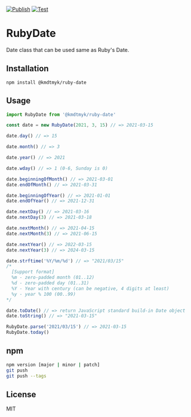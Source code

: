 [![Publish](https://github.com/kmdtmyk/ruby-date.js/workflows/Publish/badge.svg)](https://github.com/kmdtmyk/ruby-date.js/actions)
[![Test](https://github.com/kmdtmyk/ruby-date.js/workflows/Test/badge.svg)](https://github.com/kmdtmyk/ruby-date.js/actions)

# RubyDate

Date class that can be used same as Ruby's Date.

## Installation

```
npm install @kmdtmyk/ruby-date
```

## Usage

```javascript
import RubyDate from '@kmdtmyk/ruby-date'

const date = new RubyDate(2021, 3, 15) // => 2021-03-15

date.day() // => 15

date.month() // => 3

date.year() // => 2021

date.wday() // => 1 (0-6, Sunday is 0)

date.beginningOfMonth() // => 2021-03-01
date.endOfMonth() // => 2021-03-31

date.beginningOfYear() // => 2021-01-01
date.endOfYear() // => 2021-12-31

date.nextDay() // => 2021-03-16
date.nextDay(3) // => 2021-03-18

date.nextMonth() // => 2021-04-15
date.nextMonth(3) // => 2021-06-15

date.nextYear() // => 2022-03-15
date.nextYear(3) // => 2024-03-15

date.strftime('%Y/%m/%d') // => "2021/03/15"
/*
  [Support format]
  %m - zero-padded month (01..12)
  %d - zero-padded day (01..31)
  %Y - Year with century (can be negative, 4 digits at least)
  %y - year % 100 (00..99)
*/

date.toDate() // => return JavaScript standard build-in Date object
date.toString() // => "2021-03-15"
```

```javascript
RubyDate.parse('2021/03/15') // => 2021-03-15
RubyDate.today()
```

## npm

```bash
npm version [major | minor | patch]
git push
git push --tags
```

## License

MIT
